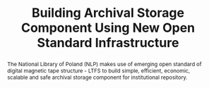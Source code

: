 ---
abstract: The National Library of Poland (NLP) makes use of emerging open standard
  of digital magnetic tape structure - LTFS to build simple, efficient, economic,
  scalable and safe archival storage component for institutional repository.
creators:
- Dariusz Paradowski
date: null
document_url: https://services.phaidra.univie.ac.at/api/object/o:503188/download
grand_parent: iPRES
institutions: []
keywords: []
landing_page_url: https://phaidra.univie.ac.at/o:503188
language: eng
layout: publication
license: CC BY-NC-SA 3.0 AT
notes_url: null
parent: iPRES 2016
publication_type: poster
size: 678903
slides_url: null
source_name: iPRES
stream_url: null
title: Building Archival Storage Component Using New Open Standard Infrastructure
year: 2016
---